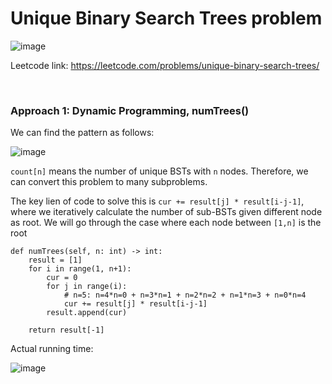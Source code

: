 # Unique Binary Search Trees problem
![image](https://user-images.githubusercontent.com/25105806/135387175-511bad80-5fa9-4eb8-b362-976c02a8a0ac.png)

Leetcode link: https://leetcode.com/problems/unique-binary-search-trees/

<br />

### Approach 1: Dynamic Programming, numTrees()
We can find the pattern as follows:

![image](https://user-images.githubusercontent.com/25105806/135387595-dc41348f-7a88-4c59-aa74-053627a32123.png)

`count[n]` means the number of unique BSTs with `n` nodes. Therefore, we can convert this problem to many subproblems.

The key lien of code to solve this is `cur += result[j] * result[i-j-1]`, where we iteratively calculate the number of sub-BSTs given different node as root. We will go through the case where each node between `[1,n]` is the root


```python3
def numTrees(self, n: int) -> int:
    result = [1]
    for i in range(1, n+1):
        cur = 0
        for j in range(i):
            # n=5: n=4*n=0 + n=3*n=1 + n=2*n=2 + n=1*n=3 + n=0*n=4
            cur += result[j] * result[i-j-1]
        result.append(cur)

    return result[-1]
```

Actual running time:

![image](https://user-images.githubusercontent.com/25105806/135387965-96f15b5f-86f6-4683-b8cb-a4fe114aca41.png)
